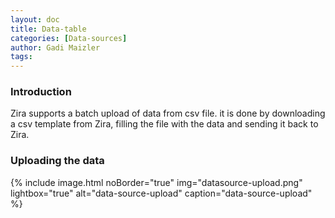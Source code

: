 ```yaml
---
layout: doc
title: Data-table
categories: [Data-sources]
author: Gadi Maizler
tags: 
---
```

### Introduction
Zira supports a batch upload of data from csv file.
it is done by downloading a csv template from Zira, filling the file with the data and sending it back to Zira.

### Uploading the data

{% include image.html noBorder="true" img="datasource-upload.png" lightbox="true" alt="data-source-upload" caption="data-source-upload" %}